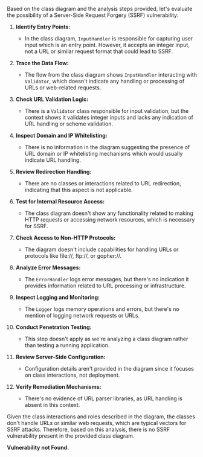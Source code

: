 Based on the class diagram and the analysis steps provided, let's evaluate the possibility of a Server-Side Request Forgery (SSRF) vulnerability:

1. **Identify Entry Points:**
   - In the class diagram, `InputHandler` is responsible for capturing user input which is an entry point. However, it accepts an integer input, not a URL or similar request format that could lead to SSRF.

2. **Trace the Data Flow:**
   - The flow from the class diagram shows `InputHandler` interacting with `Validator`, which doesn't indicate any handling or processing of URLs or web-related requests.

3. **Check URL Validation Logic:**
   - There is a `Validator` class responsible for input validation, but the context shows it validates integer inputs and lacks any indication of URL handling or scheme validation.

4. **Inspect Domain and IP Whitelisting:**
   - There is no information in the diagram suggesting the presence of URL domain or IP whitelisting mechanisms which would usually indicate URL handling.

5. **Review Redirection Handling:**
   - There are no classes or interactions related to URL redirection, indicating that this aspect is not applicable.

6. **Test for Internal Resource Access:**
   - The class diagram doesn't show any functionality related to making HTTP requests or accessing network resources, which is necessary for SSRF.

7. **Check Access to Non-HTTP Protocols:**
   - The diagram doesn't include capabilities for handling URLs or protocols like file://, ftp://, or gopher://.

8. **Analyze Error Messages:**
   - The `ErrorHandler` logs error messages, but there's no indication it provides information related to URL processing or infrastructure.

9. **Inspect Logging and Monitoring:**
   - The `Logger` logs memory operations and errors, but there's no mention of logging network requests or URLs.

10. **Conduct Penetration Testing:**
    - This step doesn't apply as we're analyzing a class diagram rather than testing a running application.

11. **Review Server-Side Configuration:**
    - Configuration details aren't provided in the diagram since it focuses on class interactions, not deployment.

12. **Verify Remediation Mechanisms:**
    - There's no evidence of URL parser libraries, as URL handling is absent in this context.

Given the class interactions and roles described in the diagram, the classes don't handle URLs or similar web requests, which are typical vectors for SSRF attacks. Therefore, based on this analysis, there is no SSRF vulnerability present in the provided class diagram.

**Vulnerability not Found.**